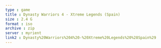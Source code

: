 ```yaml
---
type : game
title : Dynasty Warriors 4 - Xtreme Legends (Spain)
size : 2.4 G
format : iso
archive : zip
server : myrient
link2 : Dynasty%20Warriors%204%20-%20Xtreme%20Legends%20%28Spain%29
---
```

